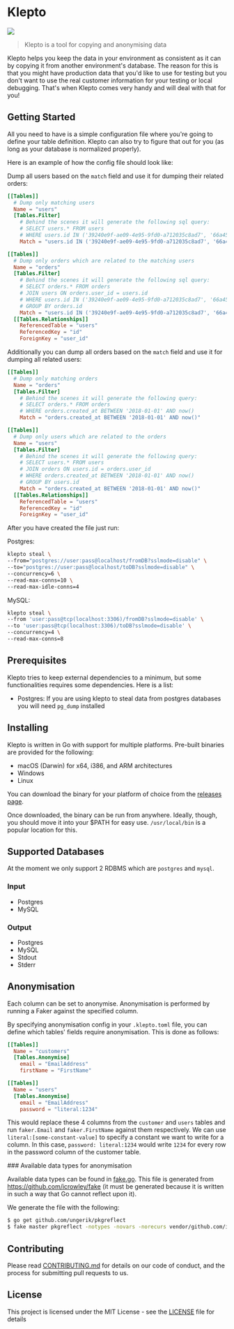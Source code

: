 Klepto
=====

[![](https://travis-ci.org/hellofresh/klepto.svg?branch=master)](https://travis-ci.org/hellofresh/klepto)

> Klepto is a tool for copying and anonymising data

Klepto helps you keep the data in your environment as consistent as it can by copying it from another environment's database. The reason for this is that you might have production data that you'd like to use for testing but you don't want to use the real customer information for your testing or local debugging. That's when Klepto comes very handy and will deal with that for you!

## Getting Started

All you need to have is a simple configuration file where you're going to define your table definition. Klepto can also try to figure that out for you (as long as your database is normalized properly).

Here is an example of how the config file should look like:

Dump all users based on the `match` field and use it for dumping their related orders:
```toml
[[Tables]]
  # Dump only matching users
  Name = "users"
  [Tables.Filter]
    # Behind the scenes it will generate the following sql query:
    # SELECT users.* FROM users
    # WHERE users.id IN ('39240e9f-ae09-4e95-9fd0-a712035c8ad7', '66a45c1b-19af-4ab5-8747-1b0e2d79339d')
    Match = "users.id IN ('39240e9f-ae09-4e95-9fd0-a712035c8ad7', '66a45c1b-19af-4ab5-8747-1b0e2d79339d')"

[[Tables]]
  # Dump only orders which are related to the matching users
  Name = "orders"
  [Tables.Filter]
    # Behind the scenes it will generate the following sql query:
    # SELECT orders.* FROM orders
    # JOIN users ON orders.user_id = users.id
    # WHERE users.id IN ('39240e9f-ae09-4e95-9fd0-a712035c8ad7', '66a45c1b-19af-4ab5-8747-1b0e2d79339d')
    # GROUP BY orders.id
    Match = "users.id IN ('39240e9f-ae09-4e95-9fd0-a712035c8ad7', '66a45c1b-19af-4ab5-8747-1b0e2d79339d')"
  [[Tables.Relationships]]
    ReferencedTable = "users"
    ReferencedKey = "id"
    ForeignKey = "user_id"
```

Additionally you can dump all orders based on the `match` field and use it for dumping all related users:
```toml
[[Tables]]
  # Dump only matching orders
  Name = "orders"
  [Tables.Filter]
    # Behind the scenes it will generate the following query:
    # SELECT orders.* FROM orders
    # WHERE orders.created_at BETWEEN '2018-01-01' AND now()
    Match = "orders.created_at BETWEEN '2018-01-01' AND now()"

[[Tables]]
  # Dump only users which are related to the orders
  Name = "users"
  [Tables.Filter]
    # Behind the scenes it will generate the following query:
    # SELECT users.* FROM users
    # JOIN orders ON users.id = orders.user_id
    # WHERE orders.created_at BETWEEN '2018-01-01' AND now()
    # GROUP BY users.id
    Match = "orders.created_at BETWEEN '2018-01-01' AND now()"
  [[Tables.Relationships]]
    ReferencedTable = "users"
    ReferencedKey = "id"
    ForeignKey = "user_id"
```

After you have created the file just run:

Postgres:
```sh
klepto steal \
--from="postgres://user:pass@localhost/fromDB?sslmode=disable" \
--to="postgres://user:pass@localhost/toDB?sslmode=disable" \
--concurrency=6 \
--read-max-conns=10 \
--read-max-idle-conns=4
```

MySQL:
```sh
klepto steal \
--from 'user:pass@tcp(localhost:3306)/fromDB?sslmode=disable' \
--to 'user:pass@tcp(localhost:3306)/toDB?sslmode=disable' \
--concurrency=4 \
--read-max-conns=8
```

## Prerequisites

Klepto tries to keep external dependencies to a minimum, but some functionalities requires some dependencies. Here is a list:

- Postgres: If you are using klepto to steal data from postgres databases you will need `pg_dump` installed

## Installing 

Klepto is written in Go with support for multiple platforms. Pre-built binaries are provided for the following:

- macOS (Darwin) for x64, i386, and ARM architectures
- Windows
- Linux

You can download the binary for your platform of choice from the [releases page](https://github.com/hellofresh/klepto/releases).

Once downloaded, the binary can be run from anywhere. Ideally, though, you should move it into your $PATH for easy use. `/usr/local/bin` is a popular location for this.

## Supported Databases

At the moment we only support 2 RDBMS which are `postgres` and `mysql`.

### Input
- Postgres
- MySQL


### Output
- Postgres
- MySQL
- Stdout
- Stderr

## Anonymisation

Each column can be set to anonymise. Anonymisation is performed by running a Faker against the specified column.

By specifying anonymisation config in your `.klepto.toml` file, you can define which tables' fields require anonymisation. This is done as follows:

```toml
[[Tables]]
  Name = "customers"
  [Tables.Anonymise]
    email = "EmailAddress"
    firstName = "FirstName"

[[Tables]]
  Name = "users"
  [Tables.Anonymise]
    email = "EmailAddress"
    password = "literal:1234"
```

This would replace these 4 columns from the `customer` and `users` tables and run `faker.Email` and `faker.FirstName` against them respectively. We can use `literal:[some-constant-value]` to specify a constant we want to write for a column. In this case, `password: literal:1234` would write `1234` for every row in the password column of the customer table.

### Available data types for anonymisation

Available data types can be found in [fake.go](pkg/anonymiser/fake.go). This file is generated from https://github.com/icrowley/fake (it must be generated because it is written in such a way that Go cannot reflect upon it).

We generate the file with the following:

```sh
$ go get github.com/ungerik/pkgreflect
$ fake master pkgreflect -notypes -novars -norecurs vendor/github.com/icrowley/fake/
```

## Contributing

Please read [CONTRIBUTING.md](CONTRIBUTING.md) for details on our code of conduct, and the process for submitting pull requests to us.

## License

This project is licensed under the MIT License - see the [LICENSE](LICENSE) file for details

